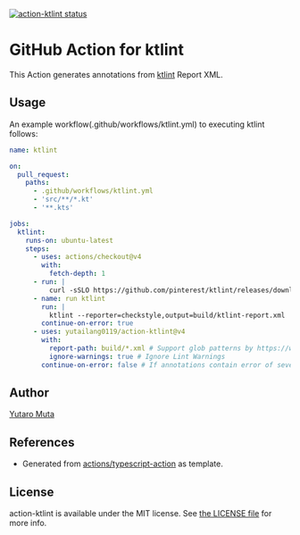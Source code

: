 <a href="https://github.com/yutailang0119/action-ktlint/actions"><img alt="action-ktlint status" src="https://github.com/yutailang0119/action-ktlint/workflows/build-test/badge.svg"></a>

# GitHub Action for ktlint

This Action generates annotations from [ktlint](https://ktlint.github.io) Report
XML.

## Usage

An example workflow(.github/workflows/ktlint.yml) to executing ktlint follows:

```yml
name: ktlint

on:
  pull_request:
    paths:
      - .github/workflows/ktlint.yml
      - 'src/**/*.kt'
      - '**.kts'

jobs:
  ktlint:
    runs-on: ubuntu-latest
    steps:
      - uses: actions/checkout@v4
        with:
          fetch-depth: 1
      - run: |
          curl -sSLO https://github.com/pinterest/ktlint/releases/download/1.2.1/ktlint && chmod a+x ktlint && sudo mv ktlint /usr/local/bin/
      - name: run ktlint
        run: |
          ktlint --reporter=checkstyle,output=build/ktlint-report.xml
        continue-on-error: true
      - uses: yutailang0119/action-ktlint@v4
        with:
          report-path: build/*.xml # Support glob patterns by https://www.npmjs.com/package/@actions/glob
          ignore-warnings: true # Ignore Lint Warnings
        continue-on-error: false # If annotations contain error of severity, action-ktlint exit 1.
```

## Author

[Yutaro Muta](https://github.com/yutailang0119)

## References

- Generated from
  [actions/typescript-action](https://github.com/actions/typescript-action) as
  template.

## License

action-ktlint is available under the MIT license. See
[the LICENSE file](./LICENSE) for more info.

